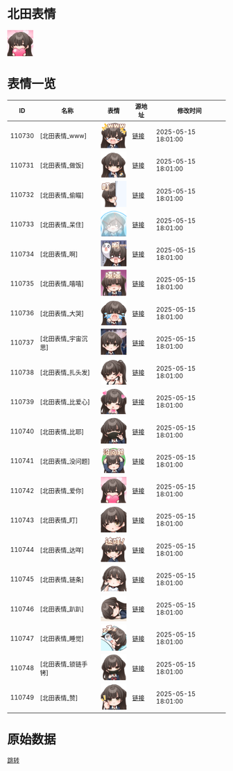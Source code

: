 # 北田表情

<img src="./cover.png" height="60" alt="cover" />

# 表情一览

|ID|名称|表情|源地址|修改时间|
|----|----|----|----|----|
|110730|[北田表情_www]|<img src="./pic/110730_%5B北田表情_www%5D.png" height="60" alt="www"/>|[链接](https://i0.hdslb.com/bfs/garb/241167c1fb8303677f442c9cd8db36a8ea101df7.png)|2025-05-15 18:01:00|
|110731|[北田表情_做饭]|<img src="./pic/110731_%5B北田表情_做饭%5D.png" height="60" alt="做饭"/>|[链接](https://i0.hdslb.com/bfs/garb/bfc37596ac60a9f42f547b93c03953e14dc635b2.png)|2025-05-15 18:01:00|
|110732|[北田表情_偷瞄]|<img src="./pic/110732_%5B北田表情_偷瞄%5D.png" height="60" alt="偷瞄"/>|[链接](https://i0.hdslb.com/bfs/garb/d7ea16d1b985474878d1fb3f6a356951d09df985.png)|2025-05-15 18:01:00|
|110733|[北田表情_呆住]|<img src="./pic/110733_%5B北田表情_呆住%5D.png" height="60" alt="呆住"/>|[链接](https://i0.hdslb.com/bfs/garb/b758f3259896d95ca22240f2c38f6b389d725776.png)|2025-05-15 18:01:00|
|110734|[北田表情_啊]|<img src="./pic/110734_%5B北田表情_啊%5D.png" height="60" alt="啊"/>|[链接](https://i0.hdslb.com/bfs/garb/d55bb8dffe3e7d86d0bff4adfb53b7abf7b2c236.png)|2025-05-15 18:01:00|
|110735|[北田表情_嘻嘻]|<img src="./pic/110735_%5B北田表情_嘻嘻%5D.png" height="60" alt="嘻嘻"/>|[链接](https://i0.hdslb.com/bfs/garb/f94c68703b4ed917f1ad228d262ef72a5a011ef6.png)|2025-05-15 18:01:00|
|110736|[北田表情_大哭]|<img src="./pic/110736_%5B北田表情_大哭%5D.png" height="60" alt="大哭"/>|[链接](https://i0.hdslb.com/bfs/garb/5844af14deeafe9a4f3f51bf776f2364f8ec6e4e.png)|2025-05-15 18:01:00|
|110737|[北田表情_宇宙沉思]|<img src="./pic/110737_%5B北田表情_宇宙沉思%5D.png" height="60" alt="宇宙沉思"/>|[链接](https://i0.hdslb.com/bfs/garb/564b33a15aaa050bd1e883264b36d9dcd6fa1cd0.png)|2025-05-15 18:01:00|
|110738|[北田表情_扎头发]|<img src="./pic/110738_%5B北田表情_扎头发%5D.png" height="60" alt="扎头发"/>|[链接](https://i0.hdslb.com/bfs/garb/e9f3692d54aa0bb7ccf0ed995edd7cccaab7e61d.png)|2025-05-15 18:01:00|
|110739|[北田表情_比爱心]|<img src="./pic/110739_%5B北田表情_比爱心%5D.png" height="60" alt="比爱心"/>|[链接](https://i0.hdslb.com/bfs/garb/abfb8a216b6521d43c32edc45f61c1ace7ed8580.png)|2025-05-15 18:01:00|
|110740|[北田表情_比耶]|<img src="./pic/110740_%5B北田表情_比耶%5D.png" height="60" alt="比耶"/>|[链接](https://i0.hdslb.com/bfs/garb/befd07fb5d197c566eba113fed98eb6423c4d6b5.png)|2025-05-15 18:01:00|
|110741|[北田表情_没问题]|<img src="./pic/110741_%5B北田表情_没问题%5D.png" height="60" alt="没问题"/>|[链接](https://i0.hdslb.com/bfs/garb/94873681a126733e3669202ff2f2820f5e0101a2.png)|2025-05-15 18:01:00|
|110742|[北田表情_爱你]|<img src="./pic/110742_%5B北田表情_爱你%5D.png" height="60" alt="爱你"/>|[链接](https://i0.hdslb.com/bfs/garb/1c7719edc53b9087cfde63b0b35e13b1c3f8e269.png)|2025-05-15 18:01:00|
|110743|[北田表情_盯]|<img src="./pic/110743_%5B北田表情_盯%5D.png" height="60" alt="盯"/>|[链接](https://i0.hdslb.com/bfs/garb/91d5f053180a91c059cf04ad45b995a85d3382ee.png)|2025-05-15 18:01:00|
|110744|[北田表情_达咩]|<img src="./pic/110744_%5B北田表情_达咩%5D.png" height="60" alt="达咩"/>|[链接](https://i0.hdslb.com/bfs/garb/0b6d3b30cc916012c3aefbfebac0d96abc1fba30.png)|2025-05-15 18:01:00|
|110745|[北田表情_链条]|<img src="./pic/110745_%5B北田表情_链条%5D.png" height="60" alt="链条"/>|[链接](https://i0.hdslb.com/bfs/garb/136210589ea81a49df8680845d2144a2a4994e0c.png)|2025-05-15 18:01:00|
|110746|[北田表情_趴趴]|<img src="./pic/110746_%5B北田表情_趴趴%5D.png" height="60" alt="趴趴"/>|[链接](https://i0.hdslb.com/bfs/garb/5b738684fa66249f129fd65bad615217e92d3067.png)|2025-05-15 18:01:00|
|110747|[北田表情_睡觉]|<img src="./pic/110747_%5B北田表情_睡觉%5D.png" height="60" alt="睡觉"/>|[链接](https://i0.hdslb.com/bfs/garb/3cb4c43af2003b69385eec5a71bf136935b7f49a.png)|2025-05-15 18:01:00|
|110748|[北田表情_锁链手铐]|<img src="./pic/110748_%5B北田表情_锁链手铐%5D.png" height="60" alt="锁链手铐"/>|[链接](https://i0.hdslb.com/bfs/garb/f521312e3daa9f14d30954a1392c7560cbaece14.png)|2025-05-15 18:01:00|
|110749|[北田表情_赞]|<img src="./pic/110749_%5B北田表情_赞%5D.png" height="60" alt="赞"/>|[链接](https://i0.hdslb.com/bfs/garb/6ba7377a60ede231dabb86ec4e2b9b0ff0e34ad1.png)|2025-05-15 18:01:00|

# 原始数据

[跳转](./raw.json)

